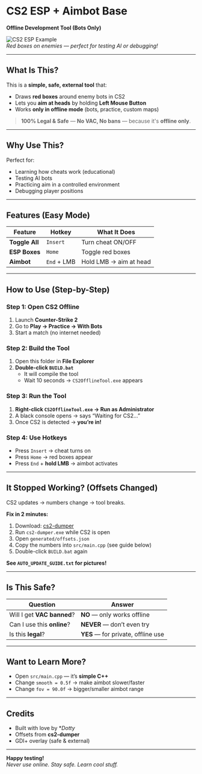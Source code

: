 # CS2 ESP + Aimbot Base  
**Offline Development Tool (Bots Only)**

![CS2 ESP Example](https://i.imgur.com/EXAMPLE.png)  
*Red boxes on enemies — perfect for testing AI or debugging!*

---

## What Is This?

This is a **simple, safe, external tool** that:
- Draws **red boxes** around enemy bots in CS2
- Lets you **aim at heads** by holding **Left Mouse Button**
- Works **only in offline mode** (bots, practice, custom maps)

> **100% Legal & Safe** — **No VAC, No bans** — because it's **offline only**.

---

## Why Use This?

Perfect for:
- Learning how cheats work (educational)
- Testing AI bots
- Practicing aim in a controlled environment
- Debugging player positions

---

## Features (Easy Mode)

| Feature        | Hotkey       | What It Does |
|----------------|--------------|-------------|
| **Toggle All** | `Insert`     | Turn cheat ON/OFF |
| **ESP Boxes**  | `Home`       | Toggle red boxes |
| **Aimbot**     | `End` + LMB  | Hold LMB → aim at head |

---

## How to Use (Step-by-Step)

### Step 1: Open CS2 Offline
1. Launch **Counter-Strike 2**
2. Go to **Play → Practice → With Bots**
3. Start a match (no internet needed)

### Step 2: Build the Tool
1. Open this folder in **File Explorer**
2. **Double-click `BUILD.bat`**
   - It will compile the tool
   - Wait 10 seconds → `CS2OfflineTool.exe` appears

### Step 3: Run the Tool
1. **Right-click `CS2OfflineTool.exe` → Run as Administrator**
2. A black console opens → says “Waiting for CS2...”
3. Once CS2 is detected → **you’re in!**

### Step 4: Use Hotkeys
- Press `Insert` → cheat turns on
- Press `Home` → red boxes appear
- Press `End` + **hold LMB** → aimbot activates

---

## It Stopped Working? (Offsets Changed)

CS2 updates → numbers change → tool breaks.

**Fix in 2 minutes:**

1. Download: [cs2-dumper](https://github.com/a2x/cs2-dumper/releases)
2. Run `cs2-dumper.exe` while CS2 is open
3. Open `generated/offsets.json`
4. Copy the numbers into `src/main.cpp` (see guide below)
5. Double-click `BUILD.bat` again

**See `AUTO_UPDATE_GUIDE.txt` for pictures!**

---

## Is This Safe?

| Question | Answer |
|--------|--------|
| Will I get **VAC banned**? | **NO** — only works offline |
| Can I use this **online**? | **NEVER** — don’t even try |
| Is this **legal**? | **YES** — for private, offline use |

---

## Want to Learn More?

- Open `src/main.cpp` — it’s **simple C++**
- Change `smooth = 0.5f` → make aimbot slower/faster
- Change `fov = 90.0f` → bigger/smaller aimbot range

---

## Credits

- Built with love by **Dotty*
- Offsets from **cs2-dumper**
- GDI+ overlay (safe & external)

---

**Happy testing!**  
*Never use online. Stay safe. Learn cool stuff.*
